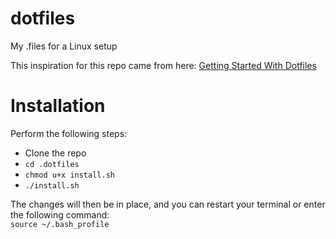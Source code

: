 # dotfiles
My .files for a Linux setup

This inspiration for this repo came from here: [Getting Started With Dotfiles](https://medium.com/@webprolific/getting-started-with-dotfiles-43c3602fd789)

# Installation
Perform the following steps:  
*  Clone the repo
*  `cd .dotfiles`
*  `chmod u+x install.sh`
*  `./install.sh`

The changes will then be in place, and you can restart your terminal or enter the following command:  
`source ~/.bash_profile`
